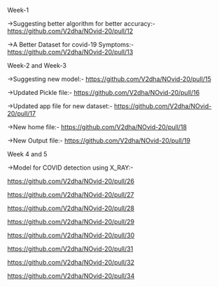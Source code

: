 Week-1

->Suggesting better algorithm for better accuracy:-
https://github.com/V2dha/NOvid-20/pull/12


->A Better Dataset for covid-19 Symptoms:-
https://github.com/V2dha/NOvid-20/pull/13


Week-2 and Week-3


->Suggesting new model:-
https://github.com/V2dha/NOvid-20/pull/15


->Updated Pickle file:-
https://github.com/V2dha/NOvid-20/pull/16


->Updated app file for new dataset:-
https://github.com/V2dha/NOvid-20/pull/17


->New home file:-
https://github.com/V2dha/NOvid-20/pull/18

->New Output file:-
https://github.com/V2dha/NOvid-20/pull/19

Week 4 and 5

->Model for COVID detection using X_RAY:-

https://github.com/V2dha/NOvid-20/pull/26

https://github.com/V2dha/NOvid-20/pull/27

https://github.com/V2dha/NOvid-20/pull/28

https://github.com/V2dha/NOvid-20/pull/29

https://github.com/V2dha/NOvid-20/pull/30

https://github.com/V2dha/NOvid-20/pull/31

https://github.com/V2dha/NOvid-20/pull/32

https://github.com/V2dha/NOvid-20/pull/34
